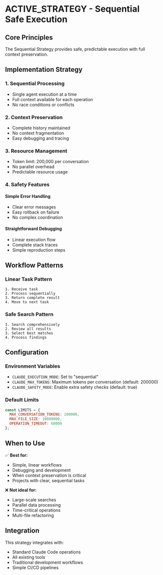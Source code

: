 # ACTIVE_STRATEGY - Sequential Safe Execution

## Core Principles

The Sequential Strategy provides safe, predictable execution with full context preservation.

## Implementation Strategy

### 1. Sequential Processing
- Single agent execution at a time
- Full context available for each operation
- No race conditions or conflicts

### 2. Context Preservation
- Complete history maintained
- No context fragmentation
- Easy debugging and tracing

### 3. Resource Management
- Token limit: 200,000 per conversation
- No parallel overhead
- Predictable resource usage

### 4. Safety Features

#### Simple Error Handling
- Clear error messages
- Easy rollback on failure
- No complex coordination

#### Straightforward Debugging
- Linear execution flow
- Complete stack traces
- Simple reproduction steps

## Workflow Patterns

### Linear Task Pattern
```
1. Receive task
2. Process sequentially
3. Return complete result
4. Move to next task
```

### Safe Search Pattern
```
1. Search comprehensively
2. Review all results
3. Select best matches
4. Process findings
```

## Configuration

### Environment Variables
- `CLAUDE_EXECUTION_MODE`: Set to "sequential"
- `CLAUDE_MAX_TOKENS`: Maximum tokens per conversation (default: 200000)
- `CLAUDE_SAFETY_MODE`: Enable extra safety checks (default: true)

### Default Limits
```javascript
const LIMITS = {
  MAX_CONVERSATION_TOKENS: 200000,
  MAX_FILE_SIZE: 10000000,
  OPERATION_TIMEOUT: 60000
};
```

## When to Use

✅ **Best for:**
- Simple, linear workflows
- Debugging and development
- When context preservation is critical
- Projects with clear, sequential tasks

❌ **Not ideal for:**
- Large-scale searches
- Parallel data processing
- Time-critical operations
- Multi-file refactoring

## Integration

This strategy integrates with:
- Standard Claude Code operations
- All existing tools
- Traditional development workflows
- Simple CI/CD pipelines